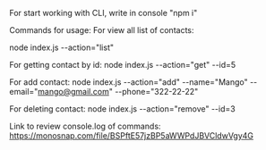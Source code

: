 For start working with CLI, write in console "npm i"

Commands for usage:
For view all list of contacts:

node index.js --action="list"

For getting contact by id:
node index.js --action="get" --id=5

For add contact:
node index.js --action="add" --name="Mango" --email="mango@gmail.com" --phone="322-22-22"

For deleting contact:
node index.js --action="remove" --id=3

Link to review console.log of commands: https://monosnap.com/file/BSPftE57jzBP5aWWPdJBVCldwVgy4G
